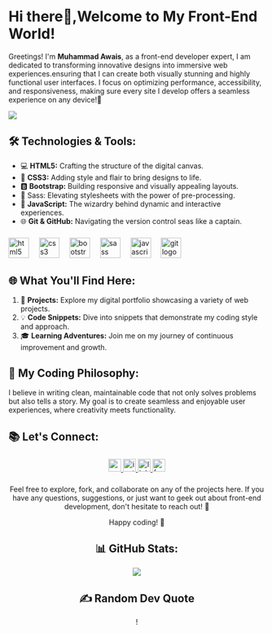 <h1>Hi there🎉,Welcome to My Front-End World!</h1>

Greetings! I'm **Muhammad Awais**, 
as a front-end developer expert, I am dedicated to transforming innovative designs into immersive web experiences.ensuring that I can create both visually stunning and highly functional user interfaces. I focus on optimizing performance, accessibility, and responsiveness, making sure every site I develop offers a seamless experience on any device!🚀

[![](https://visitcount.itsvg.in/api?id=umair6085&icon=1&color=3)](https://visitcount.itsvg.in)

## 🛠️ Technologies & Tools:

- 💻 **HTML5:** Crafting the structure of the digital canvas.
- 🎨 **CSS3:** Adding style and flair to bring designs to life.
- 🅱️ **Bootstrap:** Building responsive and visually appealing layouts.
- 🌈 Sass: Elevating stylesheets with the power of pre-processing.
- 🚀 **JavaScript:** The wizardry behind dynamic and interactive experiences.
- 🌐 **Git & GitHub:** Navigating the version control seas like a captain.

###

<div align="left">
  <img src="https://cdn.jsdelivr.net/gh/devicons/devicon/icons/html5/html5-plain-wordmark.svg" height="40" alt="html5 logo"  />
  <img width="12" />
  <img src="https://cdn.jsdelivr.net/gh/devicons/devicon/icons/css3/css3-plain-wordmark.svg" height="40" alt="css3 logo"  />
  <img width="12" />
  <img src="https://cdn.jsdelivr.net/gh/devicons/devicon/icons/bootstrap/bootstrap-original-wordmark.svg" height="40" alt="bootstrap logo"  />
  <img width="12" />
  <img src="https://cdn.jsdelivr.net/gh/devicons/devicon/icons/sass/sass-original.svg" height="40" alt="sass logo"  />
  <img width="12" />
  <img src="https://cdn.jsdelivr.net/gh/devicons/devicon/icons/javascript/javascript-plain.svg" height="40" alt="javascript logo"  />
  <img width="12" />
  <img src="https://cdn.jsdelivr.net/gh/devicons/devicon/icons/git/git-plain-wordmark.svg" height="40" alt="git logo"  />
  <img width="12" /> 
</div>

###

## 🌐 What You'll Find Here:

1. 🚀 **Projects:** Explore my digital portfolio showcasing a variety of web projects.
2. 💡 **Code Snippets:** Dive into snippets that demonstrate my coding style and approach.
3. 🎓 **Learning Adventures:** Join me on my journey of continuous improvement and growth.

## 🚀 My Coding Philosophy:

I believe in writing clean, maintainable code that not only solves problems but also tells a story. My goal is to create seamless and enjoyable user experiences, where creativity meets functionality.

## 📚 Let's Connect:
###
<div align="center">
  <a href="mailto:awaismalik9728@gmail.com" target="_blank">
    <img src="https://img.shields.io/static/v1?message=Gmail&logo=gmail&label=&color=D14836&logoColor=white&labelColor=&style=for-the-badge" height="25" alt="gmail logo"  />
  </a>
  <a href="https://www.instagram.com" target="_blank">
    <img src="https://img.shields.io/static/v1?message=Instagram&logo=instagram&label=&color=E4405F&logoColor=white&labelColor=&style=for-the-badge" height="25" alt="instagram logo"  />
  </a>
  <a href="https://www.linkedin.com" target="_blank">
    <img src="https://img.shields.io/static/v1?message=LinkedIn&logo=linkedin&label=&color=0077B5&logoColor=white&labelColor=&style=for-the-badge" height="25" alt="linkedin logo"  />
  </a>
  <a href="https://www.facebook.com" target="_blank">
    <img src="https://img.shields.io/static/v1?message=Facebook&logo=facebook&label=&color=1877F2&logoColor=white&labelColor=&style=for-the-badge" height="25" alt="facebook logo"  />
  </a
</div>

###
Feel free to explore, fork, and collaborate on any of the projects here. If you have any questions, suggestions, or just want to geek out about front-end development, don't hesitate to reach out! 🌟

Happy coding! 🚀

## 📊 GitHub Stats:


![](https://github-readme-stats.vercel.app/api/top-langs/?username=umair6085&theme=dark&hide_border=false&include_all_commits=false&count_private=false&layout=compact)

## ✍️ Random Dev Quote
! [](https://quotes-github-readme.vercel.app/api?type=horizontal&theme=gruvbox)



